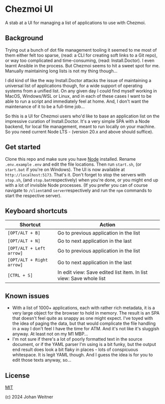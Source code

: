 # Chezmoi UI

A stab at a UI for managing a list of applications to use with Chezmoi.

## Background

Trying out a bunch of dot file management tooling it seemed to me most of them either felt too sparse, (read: a CLI for creating soft links to a Git repo), or way too complicated and time-consuming, (read: Install.Doctor). I even learnt Ansible in the process. But Chezmoi seems to hit a sweet spot for me. Manually maintaining long lists is not my thing though...

I did kind of like the way Install.Doctor attacks the issue of maintaining a universal list of applications though, for a wide support of operating systems from a unified list. On any given day I could find myself working in MacOS, Windows/WSL or Linux, and in each of these cases I want to be able to run a script and immediately feel at home. And, I don't want the maintenance of it to be a full-time job...

So this is a UI for Chezmoi users who'd like to base an application list on the impressive curation of Install.Doctor. It's a very simple SPA with a Node backend, for local file management, meant to run locally on your machine. So you need current Node LTS - (version 20.x and above should suffice).

## Get started

Clone this repo and make sure you have [Node](https://nodejs.org/) installed. Rename `.env.example` `.env` and edit the file locations. Then run `start.sh`, (or `start.bat` if you're on Windows). The UI is now available at `http://localhost:5173`. That's it. Don't forget to stop the servers with `stop.sh`, (and `stop.bat`respectively) when you're done, or you might end up with a lot of invisible Node processes. (If you prefer you can of course navigate to `/client`and `server`respectively and run the `npm` commands to start the respective server).

## Keyboard shortcuts

| Shortcut                  | Action                                                       |
| ------------------------- | ------------------------------------------------------------ |
| `[OPT/ALT + B]`           | Go to previous application in the list                       |
| `[OPT/ALT + N]`           | Go to next application in the last                           |
| `[OPT/ALT + Left arrow]`  | Go to previous application in the list                       |
| `[OPT/ALT + Right arrow]` | Go to next application in the last                           |
| `[CTRL + S]`              | In edit view: Save edited list item. In list view: Save whole list |

## Known issues
- With a list of 1000+ applications, each with rather rich metadata, it is a very large object for the browser to hold in memory. The result is an SPA that doesn't feel quite as snappy as one might expect. I've toyed with the idea of paging the data, but that would complicate the file handling in a way I don't feel I have the time for ATM. And it's not like it's sluggish anyway. At least not on my M1 MBP...
- I'm not sure if there's a lot of poorly formatted text in the source document, or if the YAML parser I'm using is a bit funky, but the output end result does look a bit flaky in places - lots of conspicuous whitespace. It is legit YAML though. And I guess the idea is for you to edit those texts anyway, so...

## License

[MIT](https://opensource.org/license/MIT)

(c) 2024 Johan Weitner
